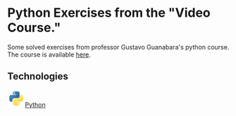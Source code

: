 # Python Exercises from the "Video Course."

Some solved exercises from professor Gustavo Guanabara's python course. The course is available <a href="https://www.cursoemvideo.com/curso/python-3-mundo-1/" target="_blank">here</a>.

## Technologies

<a href="https://www.python.org" target="_blank" rel="noreferrer"> <img src="https://raw.githubusercontent.com/devicons/devicon/master/icons/python/python-original.svg" alt="python" width="40" height="40"/>Python</a>
